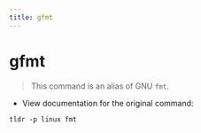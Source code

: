 ```yaml
---
title: gfmt
---
```

# gfmt

> This command is an alias of GNU `fmt`.

- View documentation for the original command:

`tldr -p linux fmt`
